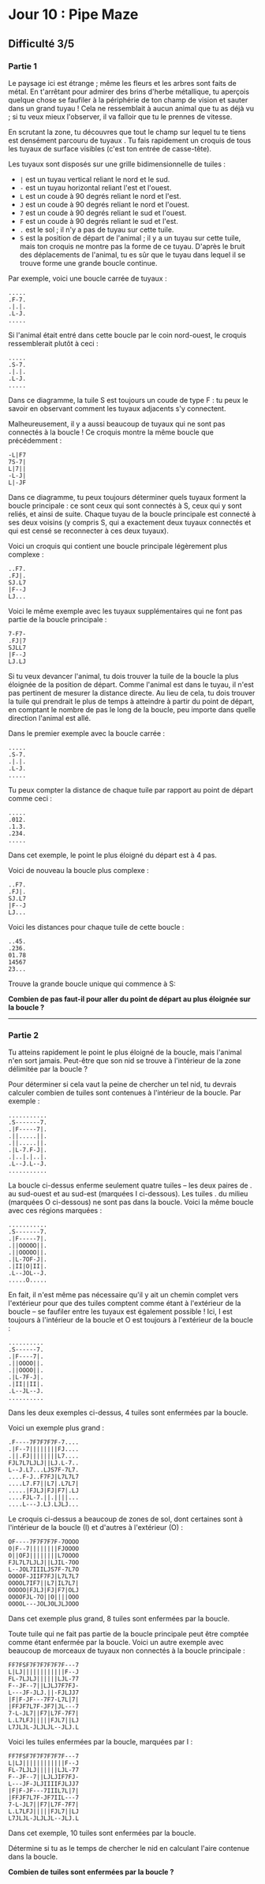# Jour 10 : Pipe Maze

## Difficulté 3/5

### Partie 1

Le paysage ici est étrange ; même les fleurs et les arbres sont faits de métal. En t'arrêtant pour admirer des brins d'herbe métallique, tu aperçois quelque chose se faufiler à la périphérie de ton champ de vision et sauter dans un grand tuyau ! Cela ne ressemblait à aucun animal que tu as déjà vu ; si tu veux mieux l'observer, il va falloir que tu le prennes de vitesse.

En scrutant la zone, tu découvres que tout le champ sur lequel tu te tiens est densément parcouru de tuyaux . Tu fais rapidement un croquis de tous les tuyaux de surface visibles (c'est ton entrée de casse-tête).

Les tuyaux sont disposés sur une grille bidimensionnelle de tuiles :

* ``|`` est un tuyau vertical reliant le nord et le sud.
* ``-`` est un tuyau horizontal reliant l'est et l'ouest.
* ``L`` est un coude à 90 degrés reliant le nord et l'est.
* ``J`` est un coude à 90 degrés reliant le nord et l'ouest.
* ``7`` est un coude à 90 degrés reliant le sud et l'ouest.
* ``F`` est un coude à 90 degrés reliant le sud et l'est.
* ``.`` est le sol ; il n'y a pas de tuyau sur cette tuile.
* ``S`` est la position de départ de l'animal ; il y a un tuyau sur cette tuile, mais ton croquis ne montre pas la forme de ce tuyau.
D'après le bruit des déplacements de l'animal, tu es sûr que le tuyau dans lequel il se trouve forme une grande boucle continue.

Par exemple, voici une boucle carrée de tuyaux :

```
.....
.F-7.
.|.|.
.L-J.
.....
```

Si l'animal était entré dans cette boucle par le coin nord-ouest, le croquis ressemblerait plutôt à ceci :

```
.....
.S-7.
.|.|.
.L-J.
.....
```

Dans ce diagramme, la tuile S est toujours un coude de type F : tu peux le savoir en observant comment les tuyaux adjacents s'y connectent.

Malheureusement, il y a aussi beaucoup de tuyaux qui ne sont pas connectés à la boucle ! Ce croquis montre la même boucle que précédemment :

```
-L|F7
7S-7|
L|7||
-L-J|
L|-JF
```

Dans ce diagramme, tu peux toujours déterminer quels tuyaux forment la boucle principale : ce sont ceux qui sont connectés à S, ceux qui y sont reliés, et ainsi de suite. Chaque tuyau de la boucle principale est connecté à ses deux voisins (y compris S, qui a exactement deux tuyaux connectés et qui est censé se reconnecter à ces deux tuyaux).

Voici un croquis qui contient une boucle principale légèrement plus complexe :

```
..F7.
.FJ|.
SJ.L7
|F--J
LJ...
```

Voici le même exemple avec les tuyaux supplémentaires qui ne font pas partie de la boucle principale :

```
7-F7-
.FJ|7
SJLL7
|F--J
LJ.LJ
```

Si tu veux devancer l'animal, tu dois trouver la tuile de la boucle la plus éloignée de la position de départ. Comme l'animal est dans le tuyau, il n'est pas pertinent de mesurer la distance directe. Au lieu de cela, tu dois trouver la tuile qui prendrait le plus de temps à atteindre à partir du point de départ, en comptant le nombre de pas le long de la boucle, peu importe dans quelle direction l'animal est allé.

Dans le premier exemple avec la boucle carrée :

```
.....
.S-7.
.|.|.
.L-J.
.....
```

Tu peux compter la distance de chaque tuile par rapport au point de départ comme ceci :

```
.....
.012.
.1.3.
.234.
.....
```

Dans cet exemple, le point le plus éloigné du départ est à 4 pas.

Voici de nouveau la boucle plus complexe :

```
..F7.
.FJ|.
SJ.L7
|F--J
LJ...
```

Voici les distances pour chaque tuile de cette boucle :

```
..45.
.236.
01.78
14567
23...
```

Trouve la grande boucle unique qui commence à S:

**Combien de pas faut-il pour aller du point de départ au plus éloignée sur la boucle ?**


---

### Partie 2


Tu atteins rapidement le point le plus éloigné de la boucle, mais l'animal n'en sort jamais. Peut-être que son nid se trouve à l'intérieur de la zone délimitée par la boucle ?

Pour déterminer si cela vaut la peine de chercher un tel nid, tu devrais calculer combien de tuiles sont contenues à l'intérieur de la boucle. Par exemple :

```
...........
.S-------7.
.|F-----7|.
.||.....||.
.||.....||.
.|L-7.F-J|.
.|..|.|..|.
.L--J.L--J.
...........
```

La boucle ci-dessus enferme seulement quatre tuiles – les deux paires de . au sud-ouest et au sud-est (marquées I ci-dessous). Les tuiles . du milieu (marquées O ci-dessous) ne sont pas dans la boucle. Voici la même boucle avec ces régions marquées :

```
...........
.S-------7.
.|F-----7|.
.||OOOOO||.
.||OOOOO||.
.|L-7OF-J|.
.|II|O|II|.
.L--JOL--J.
.....O.....
```

En fait, il n'est même pas nécessaire qu'il y ait un chemin complet vers l'extérieur pour que des tuiles comptent comme étant à l'extérieur de la boucle – se faufiler entre les tuyaux est également possible ! Ici, I est toujours à l'intérieur de la boucle et O est toujours à l'extérieur de la boucle :

```
..........
.S------7.
.|F----7|.
.||OOOO||.
.||OOOO||.
.|L-7F-J|.
.|II||II|.
.L--JL--J.
..........
```

Dans les deux exemples ci-dessus, 4 tuiles sont enfermées par la boucle.

Voici un exemple plus grand :

```
.F----7F7F7F7F-7....
.|F--7||||||||FJ....
.||.FJ||||||||L7....
FJL7L7LJLJ||LJ.L-7..
L--J.L7...LJS7F-7L7.
....F-J..F7FJ|L7L7L7
....L7.F7||L7|.L7L7|
.....|FJLJ|FJ|F7|.LJ
....FJL-7.||.||||...
....L---J.LJ.LJLJ...
```

Le croquis ci-dessus a beaucoup de zones de sol, dont certaines sont à l'intérieur de la boucle (I) et d'autres à l'extérieur (O) :

```
OF----7F7F7F7F-7OOOO
O|F--7||||||||FJOOOO
O||OFJ||||||||L7OOOO
FJL7L7LJLJ||LJIL-7OO
L--JOL7IIILJS7F-7L7O
OOOOF-JIIF7FJ|L7L7L7
OOOOL7IF7||L7|IL7L7|
OOOOO|FJLJ|FJ|F7|OLJ
OOOOFJL-7O||O||||OOO
OOOOL---JOLJOLJLJOOO
```

Dans cet exemple plus grand, 8 tuiles sont enfermées par la boucle.

Toute tuile qui ne fait pas partie de la boucle principale peut être comptée comme étant enfermée par la boucle. Voici un autre exemple avec beaucoup de morceaux de tuyaux non connectés à la boucle principale :

```
FF7FSF7F7F7F7F7F---7
L|LJ||||||||||||F--J
FL-7LJLJ||||||LJL-77
F--JF--7||LJLJ7F7FJ-
L---JF-JLJ.||-FJLJJ7
|F|F-JF---7F7-L7L|7|
|FFJF7L7F-JF7|JL---7
7-L-JL7||F7|L7F-7F7|
L.L7LFJ|||||FJL7||LJ
L7JLJL-JLJLJL--JLJ.L
```

Voici les tuiles enfermées par la boucle, marquées par I :

```
FF7FSF7F7F7F7F7F---7
L|LJ||||||||||||F--J
FL-7LJLJ||||||LJL-77
F--JF--7||LJLJIF7FJ-
L---JF-JLJIIIIFJLJJ7
|F|F-JF---7IIIL7L|7|
|FFJF7L7F-JF7IIL---7
7-L-JL7||F7|L7F-7F7|
L.L7LFJ|||||FJL7||LJ
L7JLJL-JLJLJL--JLJ.L
```

Dans cet exemple, 10 tuiles sont enfermées par la boucle.

Détermine si tu as le temps de chercher le nid en calculant l'aire contenue dans la boucle. 

**Combien de tuiles sont enfermées par la boucle ?**